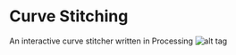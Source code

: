 # Curve Stitching
An interactive curve stitcher written in Processing
![alt tag](http://i.imgur.com/YfXUTVy.png)
